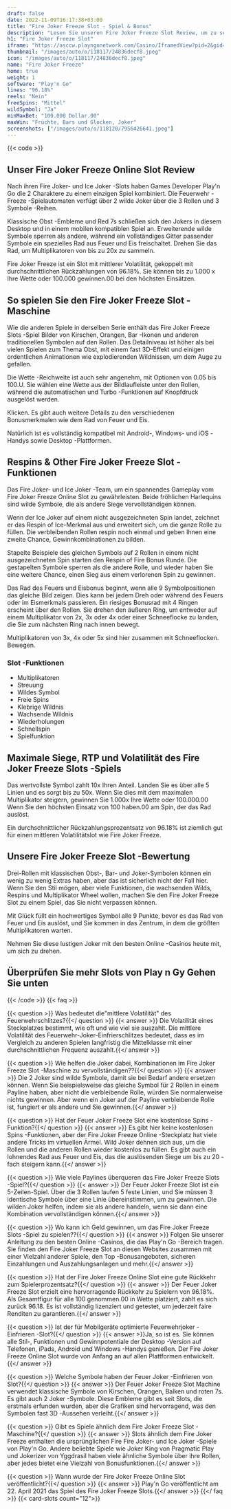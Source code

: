 ```yaml
---
draft: false
date: 2022-11-09T16:17:38+03:00
title: "Fire Joker Freeze Slot - Spiel & Bonus"
description: "Lesen Sie unseren Fire Joker Freeze Slot Review, um zu sehen, wie ein Joker Bonusfunktionen auslösen kann. Wir sehen uns auch an, wo Sie es mit den besten Casino -Angeboten spielen können."
h1: "Fire Joker Freeze Slot"
iframe: "https://asccw.playngonetwork.com/Casino/IframedView?pid=2&gid=firejokerfreeze&lang=en_US&practice=1&channel=desktop&div=flashobject&width=100%25&height=100%25&user=&password=&ctx=&demo=2&brand=&lobby=&rccurrentsessiontime=0&rcintervaltime=0&rcaccounthistoryurl=&rccontinueurl=&rcexiturl=&rchistoryurlmode=&autoplaylimits=0&autoplayreset=0&callback=flashCallback&rcmga=&resourcelevel=0&hasjackpots=False&country=&pauseplay=&playlimit=&selftest=&sessiontime=&coreweburl=https://asccw.playngonetwork.com/&showpoweredby=True"
thumbnail: "/images/auto/o/118117/24836decf8.jpeg"
icon: "/images/auto/o/118117/24836decf8.jpeg"
name: "Fire Joker Freeze"
home: true
weight: 1
software: "Play'n Go"
lines: "96.18%"
reels: "Nein"
freeSpins: "Mittel"
wildSymbol: "Ja"
minMaxBet: "100.000 Dollar.00"
maxWin: "Früchte, Bars und Glocken, Joker"
screenshots: ["/images/auto/o/118120/7956426641.jpeg"]
---
```


{{< code >}}<h2>Unser Fire Joker Freeze Online Slot Review</h2><p>Nach ihren Fire Joker- und Ice Joker -Slots haben Games Developer Play'n Go die 2 Charaktere zu einem einzigen Spiel kombiniert. Die Feuerwehr -Freeze -Spielautomaten verfügt über 2 wilde Joker über die 3 Rollen und 3 Symbole -Reihen.</p><p>Klassische Obst -Embleme und Red 7s schließen sich den Jokers in diesem Desktop und in einem mobilen kompatiblen Spiel an. Erweiterende wilde Symbole sperren als andere, während ein vollständiges Gitter passender Symbole ein spezielles Rad aus Feuer und Eis freischaltet. Drehen Sie das Rad, um Multiplikatoren von bis zu 20x zu sammeln.</p><p>Fire Joker Freeze ist ein Slot mit mittlerer Volatilität, gekoppelt mit durchschnittlichen Rückzahlungen von 96.18%. Sie können bis zu 1.000 x Ihre Wette oder 100.000 gewinnen.00 bei den höchsten Einsätzen.</p><h2>So spielen Sie den Fire Joker Freeze Slot -Maschine</h2><p>Wie die anderen Spiele in derselben Serie enthält das Fire Joker Freeze Slots -Spiel Bilder von Kirschen, Orangen, Bar -Ikonen und anderen traditionellen Symbolen auf den Rollen. Das Detailniveau ist höher als bei vielen Spielen zum Thema Obst, mit einem fast 3D-Effekt und einigen ordentlichen Animationen wie explodierenden Wildnissen, um dem Auge zu gefallen.</p><p>Die Wette -Reichweite ist auch sehr angenehm, mit Optionen von 0.05 bis 100.U. Sie wählen eine Wette aus der Bildlaufleiste unter den Rollen, während die automatischen und Turbo -Funktionen auf Knopfdruck ausgelöst werden.</p><p>Klicken. Es gibt auch weitere Details zu den verschiedenen Bonusmerkmalen wie dem Rad von Feuer und Eis.</p><p>Natürlich ist es vollständig kompatibel mit Android-, Windows- und iOS -Handys sowie Desktop -Plattformen.</p><h2>Respins & Other Fire Joker Freeze Slot -Funktionen</h2><p>Das Fire Joker- und Ice Joker -Team, um ein spannendes Gameplay vom Fire Joker Freeze Online Slot zu gewährleisten. Beide fröhlichen Harlequins sind wilde Symbole, die als andere Siege vervollständigen können.</p><p>Wenn der Ice Joker auf einem nicht ausgezeichneten Spin landet, zeichnet er das Respin of Ice-Merkmal aus und erweitert sich, um die ganze Rolle zu füllen. Die verbleibenden Rollen respin noch einmal und geben Ihnen eine zweite Chance, Gewinnkombinationen zu bilden.</p><p>Stapelte Beispiele des gleichen Symbols auf 2 Rollen in einem nicht ausgezeichneten Spin starten den Respin of Fire Bonus Runde. Die gestapelten Symbole sperren als die andere Rolle, und wieder haben Sie eine weitere Chance, einen Sieg aus einem verlorenen Spin zu gewinnen.</p><p>Das Rad des Feuers und Eisbonus beginnt, wenn alle 9 Symbolpositionen das gleiche Bild zeigen. Dies kann bei jedem Dreh oder während des Feuers oder im Eismerkmals passieren. Ein riesiges Bonusrad mit 4 Ringen erscheint über den Rollen. Sie drehen den äußeren Ring, um entweder auf einem Multiplikator von 2x, 3x oder 4x oder einer Schneeflocke zu landen, die Sie zum nächsten Ring nach innen bewegt.</p><p>Multiplikatoren von 3x, 4x oder 5x sind hier zusammen mit Schneeflocken. Bewegen.</p><h3>
Slot -Funktionen</h3><ul>
<li></span>
Multiplikatoren</li>
<li></span>
Streuung</li>
<li></span>
Wildes Symbol</li>
<li></span>
Freie Spins</li>
<li></span>
Klebrige Wildnis</li>
<li></span>
Wachsende Wildnis</li>
<li></span>
Wiederholungen</li>
<li></span>
Schnellspin</li>
<li></span>
Spielfunktion</li></ul><h2>Maximale Siege, RTP und Volatilität des Fire Joker Freeze Slots -Spiels</h2><p>Das wertvollste Symbol zahlt 10x Ihren Anteil. Landen Sie es über alle 5 Linien und es sorgt bis zu 50x. Wenn Sie dies mit dem maximalen Multiplikator steigern, gewinnen Sie 1.000x Ihre Wette oder 100.000.00 Wenn Sie den höchsten Einsatz von 100 haben.00 am Spin, der das Rad auslöst.</p><p>Ein durchschnittlicher Rückzahlungsprozentsatz von 96.18% ist ziemlich gut für einen mittleren Volatilitätslot wie Fire Joker Freeze.</p><h2>Unsere Fire Joker Freeze Slot -Bewertung</h2><p>Drei-Rollen mit klassischen Obst-, Bar- und Joker-Symbolen können ein wenig zu wenig Extras haben, aber das ist sicherlich nicht der Fall hier. Wenn Sie den Stil mögen, aber viele Funktionen, die wachsenden Wilds, Respins und Multiplikator Wheel wollen, machen Sie den Fire Joker Freeze Slot zu einem Spiel, das Sie nicht verpassen können.</p><p>Mit Glück füllt ein hochwertiges Symbol alle 9 Punkte, bevor es das Rad von Feuer und Eis auslöst, und Sie kommen in das Zentrum, in dem die größten Multiplikatoren warten.</p><p>Nehmen Sie diese lustigen Joker mit den besten Online -Casinos heute mit, um sich zu drehen.</p><h2>Überprüfen Sie mehr Slots von Play n Gy Gehen Sie unten</h2>
{{< /code >}}
{{< faq >}}

{{< question >}} Was bedeutet die"mittlere Volatilität" des Feuerwehrschlitzes?{{</ question >}}
{{< answer >}} Die Volatilität eines Steckplatzes bestimmt, wie oft und wie viel sie auszahlt. Die mittlere Volatilität des Feuerwehr-Joker-Einfrierschlitzes bedeutet, dass es im Vergleich zu anderen Spielen langfristig die Mittelklasse mit einer durchschnittlichen Frequenz auszahlt.{{</ answer >}}

{{< question >}} Wie helfen die Joker dabei, Kombinationen im Fire Joker Freeze Slot -Maschine zu vervollständigen??{{</ question >}}
{{< answer >}} Die 2 Joker sind wilde Symbole, damit sie bei Bedarf andere ersetzen können. Wenn Sie beispielsweise das gleiche Symbol für 2 Rollen in einem Payline haben, aber nicht die verbleibende Rolle, würden Sie normalerweise nichts gewinnen. Aber wenn ein Joker auf der Payline verbleibende Rolle ist, fungiert er als andere und Sie gewinnen.{{</ answer >}}

{{< question >}} Hat der Feuer Joker Freeze Slot eine kostenlose Spins -Funktion?{{</ question >}}
{{< answer >}} Es gibt hier keine kostenlosen Spins -Funktionen, aber der Fire Joker Freeze Online -Steckplatz hat viele andere Tricks im virtuellen Ärmel. Wild Joker dehnen sich aus, um die Rollen und die anderen Rollen wieder kostenlos zu füllen. Es gibt auch ein lohnendes Rad aus Feuer und Eis, das die auslösenden Siege um bis zu 20 -fach steigern kann.{{</ answer >}}

{{< question >}} Wie viele Paylines überqueren das Fire Joker Freeze Slots -Spiel?{{</ question >}}
{{< answer >}} Der Feuer Joker Freeze Slot ist ein 5-Zeilen-Spiel. Über die 3 Rollen laufen 5 feste Linien, und Sie müssen 3 identische Symbole über eine Linie übereinstimmen, um zu gewinnen. Die wilden Joker helfen, indem sie als andere handeln, wenn sie dann eine Kombination vervollständigen können.{{</ answer >}}

{{< question >}} Wo kann ich Geld gewinnen, um das Fire Joker Freeze Slots -Spiel zu spielen??{{</ question >}}
{{< answer >}} Folgen Sie unserer Anleitung zu den besten Online -Casinos, die das Play'n Go -Bereich tragen. Sie finden den Fire Joker Freeze Slot an diesen Websites zusammen mit einer Vielzahl anderer Spiele, den Top -Bonusangeboten, sicheren Einzahlungen und Auszahlungsanlagen und mehr.{{</ answer >}}

{{< question >}} Hat der Fire Joker Freeze Online Slot eine gute Rückkehr zum Spielerprozentsatz?{{</ question >}}
{{< answer >}} Der Feuer Joker Freeze Slot erzielt eine hervorragende Rückkehr zu Spielern von 96.18%. Als Gesamtfigur für alle 100 genommen.00 in Wette platziert, zahlt es sich zurück 96.18. Es ist vollständig lizenziert und getestet, um jederzeit faire Renditen zu garantieren.{{</ answer >}}

{{< question >}} Ist der für Mobilgeräte optimierte Feuerwehrjoker -Einfrieren -Slot?{{</ question >}}
{{< answer >}}Ja, so ist es. Sie können alle Stil-, Funktionen und Gewinnpotentiale der Desktop -Version auf Telefonen, iPads, Android und Windows -Handys genießen. Der Fire Joker Freeze Online Slot wurde von Anfang an auf allen Plattformen entwickelt.{{</ answer >}}

{{< question >}} Welche Symbole haben der Feuer Joker -Einfrieren von Slot?{{</ question >}}
{{< answer >}} Der Feuer Joker Freeze Slot Machine verwendet klassische Symbole von Kirschen, Orangen, Balken und roten 7s. Es gibt auch 2 Joker -Symbole. Diese Embleme gibt es seit Slots, die erstmals erfunden wurden, aber die Grafiken sind hervorragend, was den Symbolen fast 3D -Aussehen verleiht.{{</ answer >}}

{{< question >}} Gibt es Spiele ähnlich dem Fire Joker Freeze Slot -Maschine?{{</ question >}}
{{< answer >}} Slots ähnlich dem Fire Joker Freeze enthalten die ursprünglichen Fire Fire Joker- und Ice Joker -Spiele von Play'n Go. Andere beliebte Spiele wie Joker King von Pragmatic Play und Jokerizer von Yggdrasil haben viele ähnliche Symbole über ihre Rollen, aber jedes bietet eine Vielzahl von Bonusfunktionen.{{</ answer >}}

{{< question >}} Wann wurde der Fire Joker Freeze Online Slot veröffentlicht?{{</ question >}}
{{< answer >}} Play'n Go veröffentlicht am 22. April 2021 das Spiel des Fire Joker Freeze Slots.{{</ answer >}}
{{</ faq >}}
{{< card-slots count="12">}}